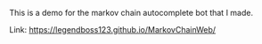 This is a demo for the markov chain autocomplete bot that I made.

Link: https://legendboss123.github.io/MarkovChainWeb/